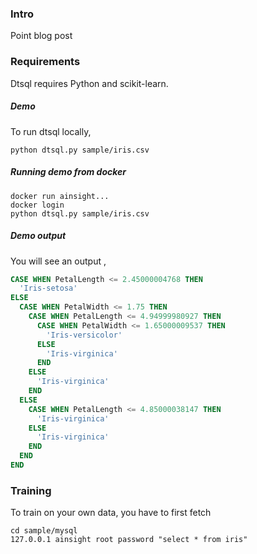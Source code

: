 ### Intro

Point blog post

### Requirements

Dtsql requires Python and scikit-learn.

##### Demo

To run dtsql locally,

`python dtsql.py sample/iris.csv`

##### Running demo from docker
```
docker run ainsight...
docker login
python dtsql.py sample/iris.csv
```

##### Demo output

You will see an output ,

```sql
CASE WHEN PetalLength <= 2.45000004768 THEN 
  'Iris-setosa'
ELSE
  CASE WHEN PetalWidth <= 1.75 THEN 
    CASE WHEN PetalLength <= 4.94999980927 THEN 
      CASE WHEN PetalWidth <= 1.65000009537 THEN 
        'Iris-versicolor'
      ELSE
        'Iris-virginica'
      END
    ELSE
      'Iris-virginica'
    END
  ELSE
    CASE WHEN PetalLength <= 4.85000038147 THEN 
      'Iris-virginica'
    ELSE
      'Iris-virginica'
    END
  END
END
```

### Training
To train on your own data, you have to first fetch 
```
cd sample/mysql
127.0.0.1 ainsight root password "select * from iris" 
```
